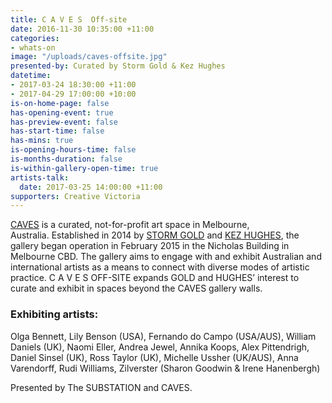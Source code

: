 ```yaml
---
title: C A V E S  Off-site
date: 2016-11-30 10:35:00 +11:00
categories:
- whats-on
image: "/uploads/caves-offsite.jpg"
presented-by: Curated by Storm Gold & Kez Hughes
datetime:
- 2017-03-24 18:30:00 +11:00
- 2017-04-29 17:00:00 +10:00
is-on-home-page: false
has-opening-event: true
has-preview-event: false
has-start-time: false
has-mins: true
is-opening-hours-time: false
is-months-duration: false
is-within-gallery-open-time: true
artists-talk:
  date: 2017-03-25 14:00:00 +11:00
supporters: Creative Victoria
---
```


[CAVES](http://www.cavesgallery.com) is a curated, not-for-profit art space in Melbourne, Australia. Established in 2014 by [STORM GOLD](http://www.stormgold.net) and [KEZ HUGHES](http://kezhughes.tumblr.com), the gallery began operation in February 2015 in the Nicholas Building in Melbourne CBD. The gallery aims to engage with and exhibit Australian and international artists as a means to connect with diverse modes of artistic practice. C A V E S  OFF-SITE expands GOLD and HUGHES’ interest to curate and exhibit in spaces beyond the CAVES gallery walls.

### Exhibiting artists:

Olga Bennett, Lily Benson (USA), Fernando do Campo (USA/AUS), William Daniels (UK), Naomi Eller,
Andrea Jewel, Annika Koops, Alex Pittendrigh, Daniel Sinsel (UK), Ross Taylor (UK), Michelle Ussher (UK/AUS), Anna Varendorff, Rudi Williams, Zilverster (Sharon Goodwin & Irene Hanenbergh)

Presented by The SUBSTATION and CAVES.
